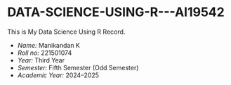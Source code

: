 # DATA-SCIENCE-USING-R---AI19542
This is My Data Science Using R Record.
- *Name:* Manikandan K
- *Roll no:* 221501074
- *Year:* Third Year
- *Semester:* Fifth Semester (Odd Semester)
- *Academic Year:* 2024–2025

